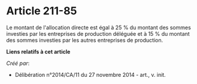 # Article 211-85

Le montant de l'allocation directe est égal à 25 % du montant des sommes investies par les entreprises de production déléguée
et à 15 % du montant des sommes investies par les autres entreprises de production.

**Liens relatifs à cet article**

_Créé par_:

  - Délibération n°2014/CA/11 du 27 novembre 2014 - art., v. init.
